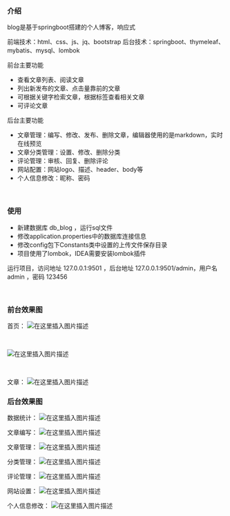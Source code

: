 ### 介绍
blog是基于springboot搭建的个人博客，响应式

前端技术：html、css、js、jq、bootstrap
后台技术：springboot、thymeleaf、mybatis、mysql、lombok
&nbsp;

前台主要功能
- 查看文章列表、阅读文章
- 列出新发布的文章、点击量靠前的文章
- 可根据关键字检索文章，根据标签查看相关文章
- 可评论文章
&nbsp;

后台主要功能
- 文章管理：编写、修改、发布、删除文章，编辑器使用的是markdown，实时在线预览
- 文章分类管理：设置、修改、删除分类
- 评论管理：审核、回复、删除评论
- 网站配置：网站logo、描述、header、body等
- 个人信息修改：昵称、密码

&nbsp;

### 使用
- 新建数据库 db_blog ，运行sql文件
- 修改application.properties中的数据库连接信息
- 修改config包下Constants类中设置的上传文件保存目录
- 项目使用了lombok，IDEA需要安装lombok插件

运行项目，访问地址 127.0.0.1:9501 ，后台地址 127.0.0.1:9501/admin，用户名 admin ，密码 123456

&nbsp;

### 前台效果图
首页：
![在这里插入图片描述](https://img-blog.csdnimg.cn/20200627214559401.PNG?x-oss-process=image/watermark,type_ZmFuZ3poZW5naGVpdGk,shadow_10,text_aHR0cHM6Ly9ibG9nLmNzZG4ubmV0L2NoeV8xODg4MzcwMTE2MQ==,size_16,color_FFFFFF,t_70)

&nbsp;

![在这里插入图片描述](https://img-blog.csdnimg.cn/20200627214647236.PNG?x-oss-process=image/watermark,type_ZmFuZ3poZW5naGVpdGk,shadow_10,text_aHR0cHM6Ly9ibG9nLmNzZG4ubmV0L2NoeV8xODg4MzcwMTE2MQ==,size_16,color_FFFFFF,t_70)

&nbsp;

文章：
![在这里插入图片描述](https://img-blog.csdnimg.cn/20200627214736429.PNG?x-oss-process=image/watermark,type_ZmFuZ3poZW5naGVpdGk,shadow_10,text_aHR0cHM6Ly9ibG9nLmNzZG4ubmV0L2NoeV8xODg4MzcwMTE2MQ==,size_16,color_FFFFFF,t_70)
&nbsp;

### 后台效果图
数据统计：
![在这里插入图片描述](https://img-blog.csdnimg.cn/2020062721483615.PNG?x-oss-process=image/watermark,type_ZmFuZ3poZW5naGVpdGk,shadow_10,text_aHR0cHM6Ly9ibG9nLmNzZG4ubmV0L2NoeV8xODg4MzcwMTE2MQ==,size_16,color_FFFFFF,t_70)
&nbsp;

文章编写：
![在这里插入图片描述](https://img-blog.csdnimg.cn/20200627214912299.PNG?x-oss-process=image/watermark,type_ZmFuZ3poZW5naGVpdGk,shadow_10,text_aHR0cHM6Ly9ibG9nLmNzZG4ubmV0L2NoeV8xODg4MzcwMTE2MQ==,size_16,color_FFFFFF,t_70)
&nbsp;

文章管理：
![在这里插入图片描述](https://img-blog.csdnimg.cn/20200627214941333.PNG?x-oss-process=image/watermark,type_ZmFuZ3poZW5naGVpdGk,shadow_10,text_aHR0cHM6Ly9ibG9nLmNzZG4ubmV0L2NoeV8xODg4MzcwMTE2MQ==,size_16,color_FFFFFF,t_70)
&nbsp;

分类管理：
![在这里插入图片描述](https://img-blog.csdnimg.cn/20200627215008600.PNG?x-oss-process=image/watermark,type_ZmFuZ3poZW5naGVpdGk,shadow_10,text_aHR0cHM6Ly9ibG9nLmNzZG4ubmV0L2NoeV8xODg4MzcwMTE2MQ==,size_16,color_FFFFFF,t_70)
&nbsp;

评论管理：
![在这里插入图片描述](https://img-blog.csdnimg.cn/20200627215044775.PNG?x-oss-process=image/watermark,type_ZmFuZ3poZW5naGVpdGk,shadow_10,text_aHR0cHM6Ly9ibG9nLmNzZG4ubmV0L2NoeV8xODg4MzcwMTE2MQ==,size_16,color_FFFFFF,t_70)
&nbsp;

网站设置：
![在这里插入图片描述](https://img-blog.csdnimg.cn/20200627215107815.PNG?x-oss-process=image/watermark,type_ZmFuZ3poZW5naGVpdGk,shadow_10,text_aHR0cHM6Ly9ibG9nLmNzZG4ubmV0L2NoeV8xODg4MzcwMTE2MQ==,size_16,color_FFFFFF,t_70)
&nbsp;

个人信息修改：
![在这里插入图片描述](https://img-blog.csdnimg.cn/20200627215327607.PNG?x-oss-process=image/watermark,type_ZmFuZ3poZW5naGVpdGk,shadow_10,text_aHR0cHM6Ly9ibG9nLmNzZG4ubmV0L2NoeV8xODg4MzcwMTE2MQ==,size_16,color_FFFFFF,t_70)





